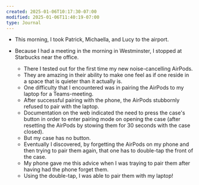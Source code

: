 ```yaml
---
created: 2025-01-06T10:17:30-07:00
modified: 2025-01-06T11:40:19-07:00
type: Journal
---
```


- This morning, I took Patrick, Michaella,
  and Lucy to the airport.

- Because I had a meeting in the morning in
  Westminster, I stopped at Starbucks near
  the office.
  - There I tested out for the first time my
    new noise-cancelling AirPods.
  - They are amazing in their ability to
    make one feel as if one reside in a
    space that is quieter than it actually
    is.
  - One difficulty that I encountered was in
    pairing the AirPods to my laptop for a
    Teams-meeting.
  - After successful pairing with the phone,
    the AirPods stubbornly refused to pair
    with the laptop.
  - Documentation on the web indicated the
    need to press the case's button in order
    to enter pairing mode on opening the
    case (after resetting the AirPods by
    stowing them for 30 seconds with the
    case closed).
  - But my case has no button.
  - Eventually I discovered, by forgetting
    the AirPods on my phone and then trying
    to pair them again, that one has to
    double-tap the front of the case.
  - My phone gave me this advice when I was
    traying to pair them after having had
    the phone forget them.
  - Using the double-tap, I was able to pair
    them with my laptop!

